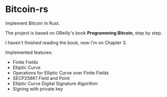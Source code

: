 # Bitcoin-rs

Implement Bitcoin in Rust.

The project is based on OReilly's book **Programming Bitcoin**, step by step.

I haven't finished reading the book, now I'm on Chapter 3.

Implemented features:

- Finite Fields
- Elliptic Curve
- Operations for Elliptic Curve over Finite Fields
- SECP256K1 Field and Point
- Elliptic Curve Digital Signature Algorithm
- Signing with private key

